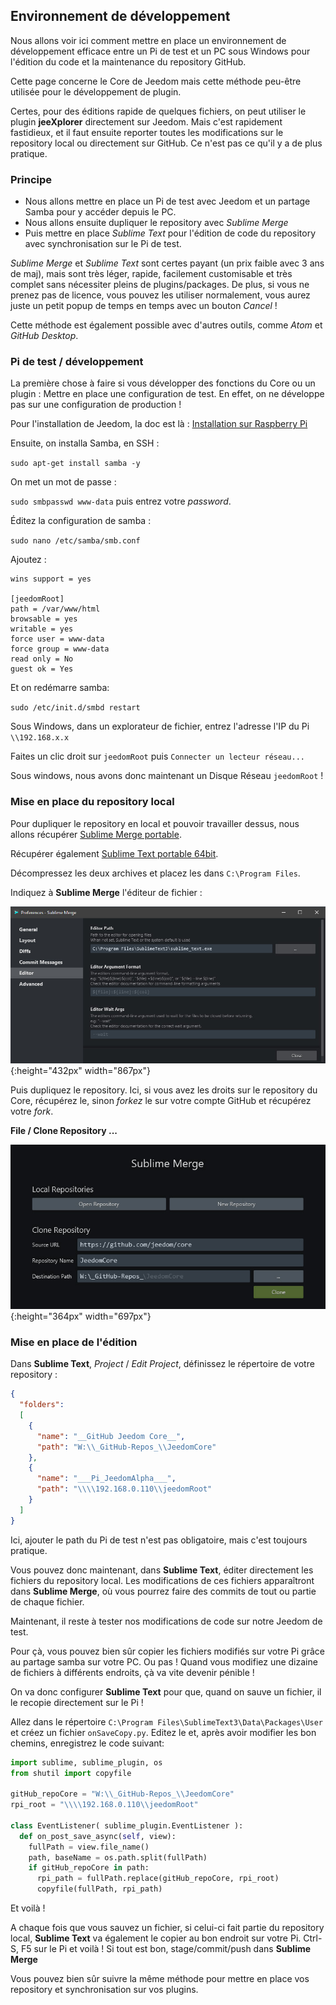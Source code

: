 ## Environnement de développement

Nous allons voir ici comment mettre en place un environnement de développement efficace entre un Pi de test et un PC sous Windows pour l'édition du code et la maintenance du repository GitHub.

Cette page concerne le Core de Jeedom mais cette méthode peu-être utilisée pour le développement de plugin.

Certes, pour des éditions rapide de quelques fichiers, on peut utiliser le plugin **jeeXplorer** directement sur Jeedom. Mais c'est rapidement fastidieux, et il faut ensuite reporter toutes les modifications sur le repository local ou directement sur GitHub. Ce n'est pas ce qu'il y a de plus pratique.

### Principe

- Nous allons mettre en place un Pi de test avec Jeedom et un partage Samba pour y accéder depuis le PC.
- Nous allons ensuite dupliquer le repository avec *Sublime Merge*
- Puis mettre en place *Sublime Text* pour l'édition de code du repository avec synchronisation sur le Pi de test.

*Sublime Merge* et *Sublime Text* sont certes payant (un prix faible avec 3 ans de maj), mais sont très léger, rapide, facilement customisable et très complet sans nécessiter pleins de plugins/packages. De plus, si vous ne prenez pas de licence, vous pouvez les utiliser normalement, vous aurez juste un petit popup de temps en temps avec un bouton *Cancel* !

Cette méthode est également possible avec d'autres outils, comme *Atom* et *GitHub Desktop*.

### Pi de test / développement

La première chose à faire si vous développer des fonctions du Core ou un plugin : Mettre en place une configuration de test. En effet, on ne développe pas sur une configuration de production !

Pour l'installation de Jeedom, la doc est là : [Installation sur Raspberry Pi](https://doc.jeedom.com/fr_FR/installation/rpi)

Ensuite, on installa Samba, en SSH :

`sudo apt-get install samba -y`

On met un mot de passe :

`sudo smbpasswd www-data` puis entrez votre *password*.

Éditez la configuration de samba :

`sudo nano /etc/samba/smb.conf`

Ajoutez :

```
wins support = yes

[jeedomRoot]
path = /var/www/html
browsable = yes
writable = yes
force user = www-data
force group = www-data
read only = No
guest ok = Yes
```

Et on redémarre samba:

`sudo /etc/init.d/smbd restart`

Sous Windows, dans un explorateur de fichier, entrez l'adresse l'IP du Pi `\\192.168.x.x`

Faites un clic droit sur `jeedomRoot` puis `Connecter un lecteur réseau...`

Sous windows, nous avons donc maintenant un Disque Réseau `jeedomRoot` !


### Mise en place du repository local

Pour dupliquer le repository en local et pouvoir travailler dessus, nous allons récupérer [Sublime Merge portable](https://www.sublimemerge.com/download).

Récupérer également [Sublime Text portable 64bit](https://www.sublimetext.com/3).

Décompressez les deux archives et placez les dans `C:\Program Files`.

Indiquez à **Sublime Merge** l'éditeur de fichier :

![Editeur](images/sbm_settings1.jpg){:height="432px" width="867px"}

Puis dupliquez le repository. Ici, si vous avez les droits sur le repository du Core, récupérez le, sinon *forkez* le sur votre compte GitHub et récupérez votre *fork*.

**File / Clone Repository ...**

![Clone Repository](images/sbm_clonerepo.jpg){:height="364px" width="697px"}


### Mise en place de l'édition

Dans **Sublime Text**, *Project* / *Edit Project*, définissez le répertoire de votre repository :

```json
{
  "folders":
  [
    {
      "name": "__GitHub Jeedom Core__",
      "path": "W:\\_GitHub-Repos_\\JeedomCore"
    },
    {
      "name": "___Pi_JeedomAlpha___",
      "path": "\\\\192.168.0.110\\jeedomRoot"
    }
  ]
}
```

Ici, ajouter le path du Pi de test n'est pas obligatoire, mais c'est toujours pratique.


Vous pouvez donc maintenant, dans **Sublime Text**, éditer directement les fichiers du repository local. Les modifications de ces fichiers apparaîtront dans **Sublime Merge**, où vous pourrez faire des commits de tout ou partie de chaque fichier.

Maintenant, il reste à tester nos modifications de code sur notre Jeedom de test.

Pour çà, vous pouvez bien sûr copier les fichiers modifiés sur votre Pi grâce au partage samba sur votre PC. Ou pas ! Quand vous modifiez une dizaine de fichiers à différents endroits, çà va vite devenir pénible !

On va donc configurer **Sublime Text** pour que, quand on sauve un fichier, il le recopie directement sur le Pi !

Allez dans le répertoire `C:\Program Files\SublimeText3\Data\Packages\User` et créez un fichier `onSaveCopy.py`. Editez le et, après avoir modifier les bon chemins, enregistrez le code suivant:

```py
import sublime, sublime_plugin, os
from shutil import copyfile

gitHub_repoCore = "W:\\_GitHub-Repos_\\JeedomCore"
rpi_root = "\\\\192.168.0.110\\jeedomRoot"

class EventListener( sublime_plugin.EventListener ):
  def on_post_save_async(self, view):
    fullPath = view.file_name()
    path, baseName = os.path.split(fullPath)
    if gitHub_repoCore in path:
      rpi_path = fullPath.replace(gitHub_repoCore, rpi_root)
      copyfile(fullPath, rpi_path)
```

Et voilà !

A chaque fois que vous sauvez un fichier, si celui-ci fait partie du repository local, **Sublime Text** va également le copier au bon endroit sur votre Pi. Ctrl-S, F5 sur le Pi et voilà ! Si tout est bon, stage/commit/push dans **Sublime Merge**


Vous pouvez bien sûr suivre la même méthode pour mettre en place vos repository et synchronisation sur vos plugins.